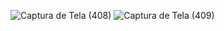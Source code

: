 
![Captura de Tela (408)](https://github.com/DabiLiam/ConversorMp3/assets/130109019/40cd108c-58b6-4348-9d72-49f9770f6f79)
![Captura de Tela (409)](https://github.com/DabiLiam/Smart-Notes/assets/130109019/7719ddb5-534d-4f87-92aa-4e5aeb8eeaa4)
